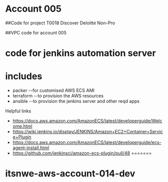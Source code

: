 # Account 005

##Code for project T0018 Discover Deloitte Non-Pro

##VPC code for account 005

# code for jenkins automation server
# includes
 - packer --for customised AWS ECS AMI
 - terraform --to provision the AWS resources
 - ansible --to provision the jenkins server and other reqd apps

Helpful links
 - https://docs.aws.amazon.com/AmazonECS/latest/developerguide/Welcome.html
 - https://wiki.jenkins.io/display/JENKINS/Amazon+EC2+Container+Service+Plugin
 - https://docs.aws.amazon.com/AmazonECS/latest/developerguide/ecs-agent-install.html
 - https://github.com/jenkinsci/amazon-ecs-plugin/pull/48
=======
# itsnwe-aws-account-014-dev

